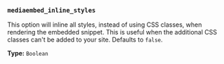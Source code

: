 ### `mediaembed_inline_styles`

This option will inline all styles, instead of using CSS classes, when rendering the embedded snippet. This is useful when the additional CSS classes can't be added to your site. Defaults to `false`.

**Type:** `Boolean`
